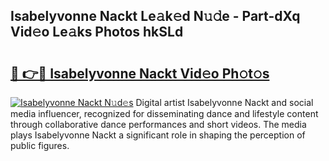 ## Isabelyvonne Nackt Le𝚊k𝚎d N𝚞𝚍e - Part-dXq Vid𝚎o Le𝚊ks Photos hkSLd

# <h2><a href="http://fb6y9o.evod.top/?m=Isabelyvonne+Nackt">🔗 👉🔴 Isabelyvonne Nackt Vid𝚎o Ph𝚘t𝚘s</a></h2>

[![Isabelyvonne Nackt N𝚞d𝚎s](https://i.imgur.com/8V9OHl7.gif)](http://fb6y9o.evod.top/?m=Isabelyvonne+Nackt)
Digital artist Isabelyvonne Nackt and social media influencer, recognized for disseminating dance and lifestyle content through collaborative dance performances and short videos. The media plays Isabelyvonne Nackt a significant role in shaping the perception of public figures. 
